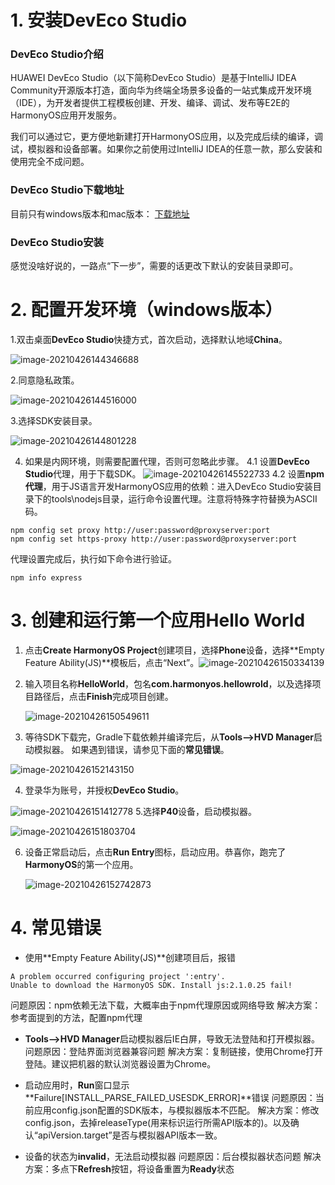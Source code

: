 # 1. 安装DevEco Studio
### DevEco Studio介绍
HUAWEI DevEco Studio（以下简称DevEco Studio）是基于IntelliJ IDEA Community开源版本打造，面向华为终端全场景多设备的一站式集成开发环境（IDE），为开发者提供工程模板创建、开发、编译、调试、发布等E2E的HarmonyOS应用开发服务。

我们可以通过它，更方便地新建打开HarmonyOS应用，以及完成后续的编译，调试，模拟器和设备部署。如果你之前使用过IntelliJ IDEA的任意一款，那么安装和使用完全不成问题。

### DevEco Studio下载地址
目前只有windows版本和mac版本：
[下载地址](https://developer.harmonyos.com/cn/develop/deveco-studio#download)

### DevEco Studio安装
感觉没啥好说的，一路点“下一步”，需要的话更改下默认的安装目录即可。

# 2. 配置开发环境（windows版本）
1.双击桌面**DevEco Studio**快捷方式，首次启动，选择默认地域**China**。

![image-20210426144346688](HelloWorld.assets/image-20210426144346688.png)

2.同意隐私政策。

![image-20210426144516000](HelloWorld.assets/image-20210426144516000.png)

3.选择SDK安装目录。

![image-20210426144801228](HelloWorld.assets/image-20210426144801228.png)

4. 如果是内网环境，则需要配置代理，否则可忽略此步骤。
	4.1 设置**DevEco Studio**代理，用于下载SDK。
	![image-20210426145522733](HelloWorld.assets/image-20210426145522733.png)
	4.2 设置**npm代理**，用于JS语言开发HarmonyOS应用的依赖：进入DevEco Studio安装目录下的tools\nodejs目录，运行命令设置代理。注意将特殊字符替换为ASCII码。
```
npm config set proxy http://user:password@proxyserver:port
npm config set https-proxy http://user:password@proxyserver:port
```

代理设置完成后，执行如下命令进行验证。

```
npm info express
```


# 3. 创建和运行第一个应用Hello World
1. 点击**Create HarmonyOS Project**创建项目，选择**Phone**设备，选择**Empty Feature Ability(JS)**模板后，点击“Next”。![image-20210426150334139](HelloWorld.assets/image-20210426150334139.png)

2. 输入项目名称**HelloWorld**，包名**com.harmonyos.hellowrold**，以及选择项目路径后，点击**Finish**完成项目创建。

   ![image-20210426150549611](HelloWorld.assets/image-20210426150549611.png)

3. 等待SDK下载完，Gradle下载依赖并编译完后，从**Tools-->HVD Manager**启动模拟器。 如果遇到错误，请参见下面的**常见错误**。

![image-20210426152143150](HelloWorld.assets/image-20210426152143150.png)

4. 登录华为账号，并授权**DevEco Studio**。

![image-20210426151412778](HelloWorld.assets/image-20210426151412778.png)
5.选择**P40**设备，启动模拟器。

![image-20210426151803704](HelloWorld.assets/image-20210426151803704.png)

6. 设备正常启动后，点击**Run Entry**图标，启动应用。恭喜你，跑完了**HarmonyOS**的第一个应用。

   ![image-20210426152742873](HelloWorld.assets/image-20210426152742873.png)



# 4. 常见错误
- 使用**Empty Feature Ability(JS)**创建项目后，报错
```
A problem occurred configuring project ':entry'.
Unable to download the HarmonyOS SDK. Install js:2.1.0.25 fail!
```
  问题原因：npm依赖无法下载，大概率由于npm代理原因或网络导致
  解决方案：参考面提到的方法，配置npm代理

- **Tools-->HVD Manager**启动模拟器后IE白屏，导致无法登陆和打开模拟器。
  问题原因：登陆界面浏览器兼容问题
  解决方案：复制链接，使用Chrome打开登陆。建议把机器的默认浏览器设置为Chrome。

- 启动应用时，**Run**窗口显示**Failure[INSTALL_PARSE_FAILED_USESDK_ERROR]**错误
  问题原因：当前应用config.json配置的SDK版本，与模拟器版本不匹配。
  解决方案：修改config.json，去掉releaseType(用来标识运行所需API版本的)。以及确认“apiVersion.target”是否与模拟器API版本一致。

- 设备的状态为**invalid**，无法启动模拟器
  问题原因：后台模拟器状态问题
  解决方案：多点下**Refresh**按钮，将设备重置为**Ready**状态

